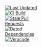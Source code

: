 <!-- START badge-template.html --><svg fill="none" viewBox="0 0 120 120" width="120" height="120" xmlns="http://www.w3.org/2000/svg">
  <foreignObject width="100%" height="100%">
    <div xmlns="http://www.w3.org/1999/xhtml">
      <a href="https://github.com/tr/ebook_ebook-publishing/blob/tr-cicd-resources/tr/ebook_ebook-publishing/badges/java-cicd-workflows_1688970504/last-badge-update.svg" target="_blank">
        <img alt="Last Updated" src="https://github.com/tr/ebook_ebook-publishing/blob/tr-cicd-resources/badges/java-cicd-workflows_1688970504/last-badge-update.svg">
      </a>
      <br />
      <a href="https://github.com/tr/ebook_ebook-publishing/actions/runs/5529033393" target="_blank">
        <img alt="CI Build" src="https://github.com/tr/ebook_ebook-publishing/actions/workflows/eBookGatherer_gradle.yml/badge.svg?branch=java-cicd-workflows_1688970504">
      </a>
      <br />
      <a href="https://github.com/tr/ebook_ebook-publishing/pulls?q=is:pr+created:%3C%3D2023-07-05+is%3Aopen" target="_blank">
      <img alt="Stale Pull Requests" src="https://github.com/tr/ebook_ebook-publishing/blob/tr-cicd-resources/badges/java-cicd-workflows_1688970504/stale-pr-count.svg">
      </a>
      <br />
      <a href="https://github.com/tr/ebook_ebook-publishing/labels/dependencies?q=+is%3Aopen" target="_blank">
      <img alt="Dated Dependencies" src="https://github.com/tr/ebook_ebook-publishing/blob/tr-cicd-resources/badges/java-cicd-workflows_1688970504/dated-dependency-count.svg">
      </a>
      <br />
      <a href="https://github.com/tr/ebook_ebook-publishing/issues?q=is%3Aissue+is%3Aopen+label%3Averacode-vulnerability" target="_blank">
        <img alt="Veracode Vulnerabilities" src="https://github.com/tr/ebook_ebook-publishing/blob/tr-cicd-resources/badges/java-cicd-workflows_1688970504/veracode-vulnerability-counts.svg">
      </a>
      <br />
      <a href="" target="_blank">
        <img alt="Code Coverage" src="https://github.com/tr/ebook_ebook-publishing/blob/tr-cicd-resources/badges/java-cicd-workflows_1688970504/code-coverage.svg">
      </a>
      <br />
      <a href="https://github.com/tr/ebook_ebook-publishing/runs/14971744914" target="_blank">
        <img alt="Lines of Code" src="https://github.com/tr/ebook_ebook-publishing/blob/tr-cicd-resources/badges/java-cicd-workflows_1688970504/lines-of-code.svg">
      </a>
      <br />
      <a href="https://github.com/tr/ebook_ebook-publishing/releases/latest" target="_blank">
      <img alt="Latest Release" src="https://github.com/tr/ebook_ebook-publishing/blob/tr-cicd-resources/badges/java-cicd-workflows_1688970504/latest-release.svg">
      </a>
    </div>
  </foreignObject>
</svg>

<!-- END badge-template.html -->


